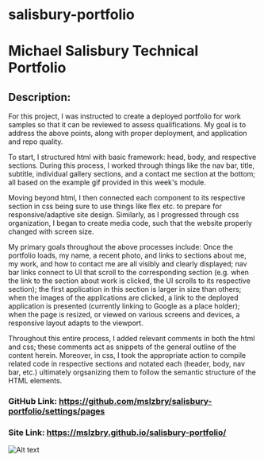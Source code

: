 # salisbury-portfolio
# Michael Salisbury Technical Portfolio
## Description:

For this project, I was instructed to create a deployed portfolio for work samples so that it can be reviewed to assess qualifications. My goal is to address the above points, along with proper deployment, and application and repo quality. 

To start, I structured html with basic framework: head, body, and respective sections. During this process, I worked through things like the nav bar, title, subtitle, individual gallery sections, and a contact me section at the bottom; all based on the example gif provided in this week's module. 

Moving beyond html, I then connected each component to its respective section in css being sure to use things like flex etc. to prepare for responsive/adaptive site design. Similarly, as I progressed through css organization, I began to create media code, such that the website properly changed with screen size. 

My primary goals throughout the above processes include: 
Once the portfolio loads, my name, a recent photo, and links to sections about me, my work, and how to contact me are all visibly and clearly displayed; nav bar links connect to UI that scroll to the corresponding section (e.g. when the link to the section about work is clicked, the UI scrolls to its respective section); the first application in this section is larger in size than others; when the images of the applications are clicked, a link to the deployed application is presented (currently linking to Google as a place holder); when the page is resized, or viewed on various screens and devices, a responsive layout adapts to the viewport. 

Throughout this entire process, I added relevant comments in both the html and css; these comments act as snippets of the general outline of the content herein. Moreover, in css, I took the appropriate action to compile related code in respective sections and notated each (header, body, nav bar, etc.) ultimately orgsanizing them to follow the semantic structure of the HTML elements. 

### GitHub Link: https://github.com/mslzbry/salisbury-portfolio/settings/pages
### Site Link: https://mslzbry.github.io/salisbury-portfolio/

![Alt text](assets/images/site-screenshot.png "screenshot")

